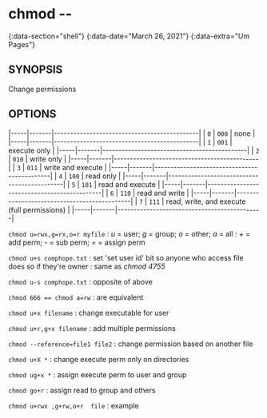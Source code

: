 # chmod --
{:data-section="shell"}
{:data-date="March 26, 2021"}
{:data-extra="Um Pages"}

## SYNOPSIS
Change permissions

## OPTIONS

|-----|-------|---------------------------------------------|
| `0` | `000` | none                                        |
|-----|-------|---------------------------------------------|
| `1` | `001` | execute only                                |
|-----|-------|---------------------------------------------|
| `2` | `010` | write only                                  |
|-----|-------|---------------------------------------------|
| `3` | `011` | write and execute                           |
|-----|-------|---------------------------------------------|
| `4` | `100` | read only                                   |
|-----|-------|---------------------------------------------|
| `5` | `101` | read and execute                            |
|-----|-------|---------------------------------------------|
| `6` | `110` | read and write                              |
|-----|-------|---------------------------------------------|
| `7` | `111` | read, write, and execute (full permissions) |
|-----|-------|---------------------------------------------|

`chmod u=rwx,g=rx,o=r myfile`
: *u* = user; *g* = group; *o* = other; *a* = all
: *+* = add perm; *-* = sub perm; *=* = assign perm

`chmod u+s comphope.txt`
: set 'set user id' bit so anyone who access file does so if they're owner
: same as *chmod 4755*

`chmod u-s comphope.txt`
: opposite of above

`chmod 666 == chmod a=rw`
: are equivalent

`chmod u+x filename`
: change executable for user

`chmod u+r,g+x filename`
: add multiple permissions

`chmod --reference=file1 file2`
: change permission based on another file

`chmod u+X *`
: change execute perm only on directories

`chmod ug+x *`
: assign execute perm to user and group

`chmod go+r`
: assign read to group and others

`chmod u+rwx ,g+rw,o+r  file`
: example
